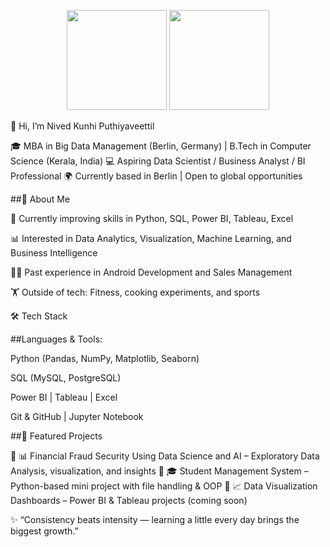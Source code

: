 <p align="center">
  <img src="https://github-readme-stats.vercel.app/api?username=nivedraghav-png&show_icons=true&theme=tokyonight" height="160" />
  <img src="https://github-readme-stats.vercel.app/api/top-langs/?username=nivedraghav-png&layout=compact&theme=tokyonight" height="160" />
</p>

👋 Hi, I’m Nived Kunhi Puthiyaveettil

🎓 MBA in Big Data Management (Berlin, Germany) | B.Tech in Computer Science (Kerala, India)
💻 Aspiring Data Scientist / Business Analyst / BI Professional
🌍 Currently based in Berlin | Open to global opportunities

##🚀 About Me

🌱 Currently improving skills in Python, SQL, Power BI, Tableau, Excel

📊 Interested in Data Analytics, Visualization, Machine Learning, and Business Intelligence

👨‍💻 Past experience in Android Development and Sales Management

🏋️ Outside of tech: Fitness, cooking experiments, and sports

🛠️ Tech Stack

##Languages & Tools:

Python (Pandas, NumPy, Matplotlib, Seaborn)

SQL (MySQL, PostgreSQL)

Power BI | Tableau | Excel

Git & GitHub | Jupyter Notebook

##📌 Featured Projects

🔹 📊 Financial Fraud Security Using Data Science and AI
 – Exploratory Data Analysis, visualization, and insights
🔹 🎓 Student Management System
 – Python-based mini project with file handling & OOP
🔹 📈 Data Visualization Dashboards
 – Power BI & Tableau projects (coming soon)

✨ “Consistency beats intensity — learning a little every day brings the biggest growth.”
